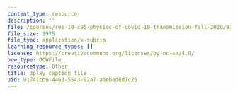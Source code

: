 ```yaml
---
content_type: resource
description: ''
file: /courses/res-10-s95-physics-of-covid-19-transmission-fall-2020/91741cb94463554392a7a0ebed8d7c26_2Y__Z_PgAxQ.vtt
file_size: 1975
file_type: application/x-subrip
learning_resource_types: []
license: https://creativecommons.org/licenses/by-nc-sa/4.0/
ocw_type: OCWFile
resourcetype: Other
title: 3play caption file
uid: 91741cb9-4463-5543-92a7-a0ebed8d7c26
---
```

